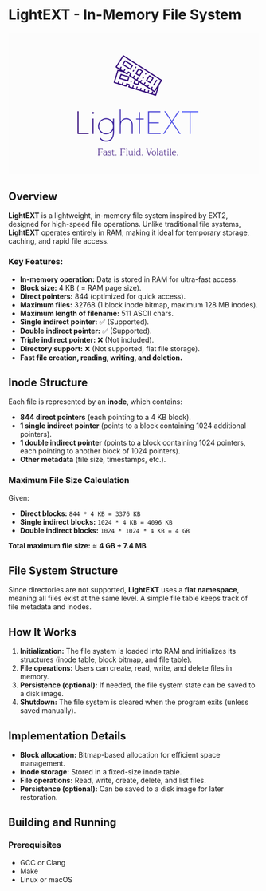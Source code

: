# LightEXT - In-Memory File System

<img src="logo.png" alt="logo"/>

## Overview

**LightEXT** is a lightweight, in-memory file system inspired by EXT2, designed for high-speed file operations. Unlike traditional file systems, **LightEXT** operates entirely in RAM, making it ideal for temporary storage, caching, and rapid file access.

### Key Features:
- **In-memory operation:** Data is stored in RAM for ultra-fast access.
- **Block size:** 4 KB ( = RAM page size).
- **Direct pointers:** 844 (optimized for quick access).
- **Maximum files:** 32768 (1 block inode bitmap, maximum 128 MB inodes).
- **Maximum length of filename:** 511 ASCII chars.
- **Single indirect pointer:** ✅ (Supported).
- **Double indirect pointer:** ✅ (Supported).
- **Triple indirect pointer:** ❌ (Not included).
- **Directory support:** ❌ (Not supported, flat file storage).
- **Fast file creation, reading, writing, and deletion.**

## Inode Structure

Each file is represented by an **inode**, which contains:

- **844 direct pointers** (each pointing to a 4 KB block).
- **1 single indirect pointer** (points to a block containing 1024 additional pointers).
- **1 double indirect pointer** (points to a block containing 1024 pointers, each pointing to another block of 1024 pointers).
- **Other metadata** (file size, timestamps, etc.).

### Maximum File Size Calculation

Given:
- **Direct blocks:** `844 * 4 KB = 3376 KB`
- **Single indirect blocks:** `1024 * 4 KB = 4096 KB`
- **Double indirect blocks:** `1024 * 1024 * 4 KB = 4 GB`

**Total maximum file size:** ≈ **4 GB + 7.4 MB**

## File System Structure

Since directories are not supported, **LightEXT** uses a **flat namespace**, meaning all files exist at the same level. A simple file table keeps track of file metadata and inodes.

## How It Works

1. **Initialization:** The file system is loaded into RAM and initializes its structures (inode table, block bitmap, and file table).
2. **File operations:** Users can create, read, write, and delete files in memory.
3. **Persistence (optional):** If needed, the file system state can be saved to a disk image.
4. **Shutdown:** The file system is cleared when the program exits (unless saved manually).

## Implementation Details

- **Block allocation:** Bitmap-based allocation for efficient space management.
- **Inode storage:** Stored in a fixed-size inode table.
- **File operations:** Read, write, create, delete, and list files.
- **Persistence (optional):** Can be saved to a disk image for later restoration.

## Building and Running

### Prerequisites

- GCC or Clang
- Make
- Linux or macOS
